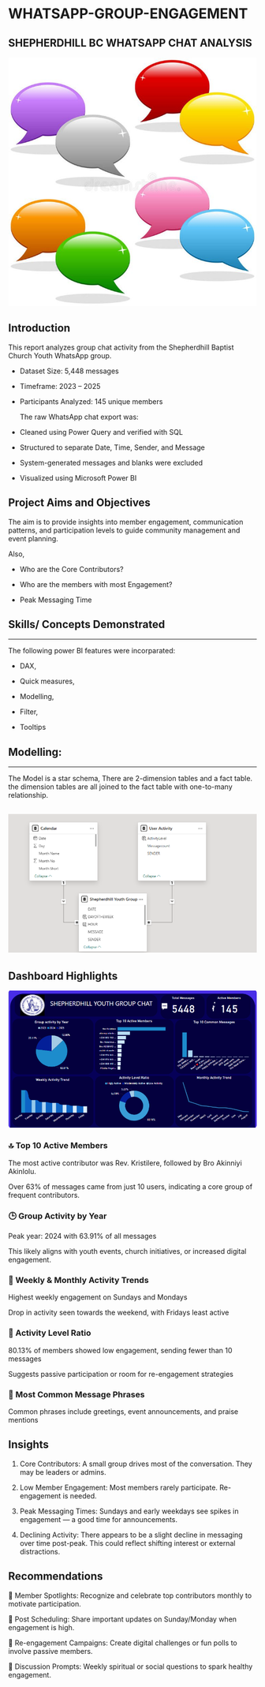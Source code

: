 # WHATSAPP-GROUP-ENGAGEMENT

## SHEPHERDHILL BC WHATSAPP CHAT ANALYSIS

![](https://github.com/Esther-git87/WHATSAPP-GROUP-ENGAGEMENT/blob/main/chat%20bubble.jpg)

## Introduction

This report analyzes group chat activity from the Shepherdhill Baptist Church Youth WhatsApp group.

- Dataset Size: 5,448 messages

- Timeframe: 2023 – 2025

- Participants Analyzed: 145 unique members

  The raw WhatsApp chat export was:

- Cleaned using Power Query and verified with SQL

- Structured to separate Date, Time, Sender, and Message

- System-generated messages and blanks were excluded

- Visualized using Microsoft Power BI


## Project Aims and Objectives
The aim is to provide insights into member engagement, communication patterns, and participation levels to guide community management and event planning.

Also,

- Who are the Core Contributors?

- Who are the members with most Engagement?

- Peak Messaging Time


## Skills/ Concepts Demonstrated
---


The following power BI features were incorparated:

- DAX,

- Quick measures,

- Modelling,

- Filter,

- Tooltips


## Modelling:
---

The Model is a star schema,
There are 2-dimension tables and a fact table. the dimension tables are all joined to the fact table with one-to-many relationship.

![](https://github.com/Esther-git87/WHATSAPP-GROUP-ENGAGEMENT/blob/main/sbcyouthmodelling.png)
---

## Dashboard Highlights

![](https://github.com/Esther-git87/WHATSAPP-GROUP-ENGAGEMENT/blob/main/SBCyouth.png)

### 🔝 Top 10 Active Members

The most active contributor was Rev. Kristilere, followed by Bro Akinniyi Akinlolu.

Over 63% of messages came from just 10 users, indicating a core group of frequent contributors.


### 🕒 Group Activity by Year

Peak year: 2024 with 63.91% of all messages

This likely aligns with youth events, church initiatives, or increased digital engagement.


### 📆 Weekly & Monthly Activity Trends

Highest weekly engagement on Sundays and Mondays

Drop in activity seen towards the weekend, with Fridays least active


### 🧪 Activity Level Ratio

80.13% of members showed low engagement, sending fewer than 10 messages

Suggests passive participation or room for re-engagement strategies


### 🔁 Most Common Message Phrases

Common phrases include greetings, event announcements, and praise mentions


## Insights

1. Core Contributors: A small group drives most of the conversation. They may be leaders or admins.


2. Low Member Engagement: Most members rarely participate. Re-engagement is needed.


3. Peak Messaging Times: Sundays and early weekdays see spikes in engagement — a good time for announcements.


4. Declining Activity: There appears to be a slight decline in messaging over time post-peak. This could reflect shifting interest or external distractions.

## Recommendations

🎯 Member Spotlights: Recognize and celebrate top contributors monthly to motivate participation.

📅 Post Scheduling: Share important updates on Sunday/Monday when engagement is high.

📢 Re-engagement Campaigns: Create digital challenges or fun polls to involve passive members.

💬 Discussion Prompts: Weekly spiritual or social questions to spark healthy engagement.


